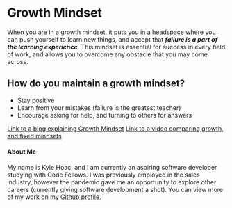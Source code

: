 # Growth Mindset
When you are in a growth mindset, it puts you in a headspace where you can push yourself to learn new things, and accept that __*failure is a part of the learning experience*__. This mindset is essential for success in every field of work, and allows you to overcome any obstacle that you may come across. 

## How do you maintain a growth mindset?
- Stay positive
- Learn from your mistakes (failure is the greatest teacher)
- Encourage asking for help, and turning to others for answers

[Link to a blog explaining Growth Mindset](https://www.atlassian.com/blog/inside-atlassian/growth-mindset)
[Link to a video comparing growth, and fixed mindsets](https://www.youtube.com/watch?v=KUWn_TJTrnU&ab_channel=Sprouts)

#### About Me
My name is Kyle Hoac, and I am currently an aspiring software developer studying with Code Fellows. I was previously employed in the sales industry, however the pandemic gave me an opportunity to explore other careers (currently giving software development a shot). You can view more of my work on my [Github profile](https://github.com/kylehoac).
